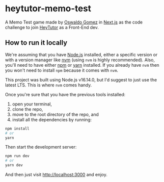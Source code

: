 # heytutor-memo-test
A Memo Test game made by [Oswaldo Gomez](https://www.linkedin.com/in/o-gomez93/?locale=en_US) in [Next.js](https://nextjs.org/) as the code challenge to join [HeyTutor](https://heytutor.com/) as a Front-End dev.

## How to run it locally

We're assuming that you have [Node.js](https://nodejs.org/en) installed, either a specific version or with a version manager like [nvm](https://github.com/nvm-sh/nvm#installing-and-updating) (using `nvm` is highly recommended). Also, you'll need to have either [npm](https://docs.npmjs.com/downloading-and-installing-node-js-and-npm) or [yarn](https://classic.yarnpkg.com/lang/en/docs/install/#mac-stable) installed. If you already have `nvm` then you won't need to install `npm` because it comes with `nvm`.

This project was built using Node.js v16.14.0, but I'd suggest to just use the latest LTS. This is where `nvm` comes handy.

Once you're sure that you have the previous tools installed:
1. open your terminal,
2. clone the repo,
3. move to the root directory of the repo, and 
4. install all the dependencies by running:
```bash
npm install
# or
yarn
```

Then start the development server:

```bash
npm run dev
# or
yarn dev
```

And then just visit [http://localhost:3000](http://localhost:3000) and enjoy.
